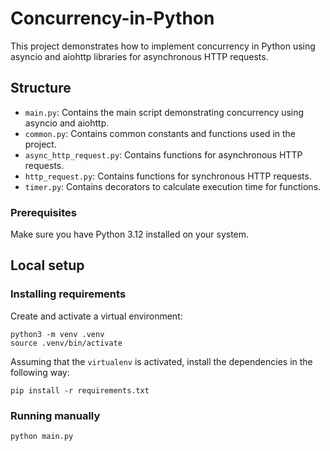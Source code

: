 # Concurrency-in-Python

This project demonstrates how to implement concurrency in Python using asyncio and aiohttp libraries for asynchronous HTTP requests.



## Structure
- `main.py`: Contains the main script demonstrating concurrency using asyncio and aiohttp.
- `common.py`: Contains common constants and functions used in the project.
- `async_http_request.py`: Contains functions for asynchronous HTTP requests.
- `http_request.py`: Contains functions for synchronous HTTP requests.
- `timer.py`: Contains decorators to calculate execution time for functions.

### Prerequisites

Make sure you have Python 3.12 installed on your system.

## Local setup

### Installing requirements

Create and activate a virtual environment:

```commandline
python3 -m venv .venv
source .venv/bin/activate
```

Assuming that the `virtualenv` is activated, install the dependencies in the following way:

```commandline
pip install -r requirements.txt
```

### Running manually

```commandline
python main.py
```